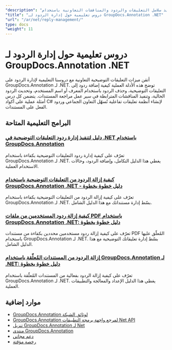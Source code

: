 ```yaml
---
"description": "دروس تعليمية خطوة بخطوة لتنفيذ سلاسل التعليقات والردود والمناقشات التعاونية باستخدام GroupDocs.Annotation لـ .NET."
"title": "دروس تعليمية حول إدارة الردود لـ GroupDocs.Annotation .NET"
"url": "/ar/net/reply-management/"
type: docs
"weight": 11
---
```


# دروس تعليمية حول إدارة الردود لـ GroupDocs.Annotation .NET

أتقن ميزات التعليقات التوضيحية التعاونية مع دروسنا التعليمية لإدارة الردود على GroupDocs.Annotation لـ .NET. توضح هذه الأدلة العملية كيفية إضافة ردود إلى التعليقات التوضيحية، وحذف الردود باستخدام المعرف أو اسم المستخدم، وتحديث الردود الحالية، وتنفيذ المناقشات المترابطة في سير عمل مراجعة المستندات. يتضمن كل درس أمثلة عملية على أكواد C# لإنشاء أنظمة تعليقات تفاعلية تُسهّل التعاون الجماعي وردود الفعل على المستندات.

## البرامج التعليمية المتاحة

### [دليل لتنفيذ إدارة ردود التعليقات التوضيحية في .NET باستخدام GroupDocs.Annotation](./groupdocs-annotation-net-reply-management-guide/)
تعرّف على كيفية إدارة ردود التعليقات التوضيحية بكفاءة باستخدام GroupDocs.Annotation لـ .NET. يغطي هذا الدليل التكامل، وإضافة الردود، وحالات الاستخدام العملية.

### [كيفية إزالة الردود من التعليقات التوضيحية باستخدام GroupDocs.Annotation .NET - دليل خطوة بخطوة](./remove-replies-groupdocs-annotation-net-guide/)
تعرّف على كيفية إزالة الردود من التعليقات التوضيحية بكفاءة باستخدام GroupDocs.Annotation لـ .NET. بسّط إدارة مستنداتك مع هذا الدليل الشامل.

### [كيفية إزالة ردود المستخدمين من ملفات PDF باستخدام GroupDocs.Annotation .NET: دليل خطوة بخطوة](./remove-user-replies-groupdocs-annotation-net/)
تعرّف على كيفية إزالة ردود مستخدمين محددين بكفاءة من مستندات PDF المُعلّق عليها باستخدام GroupDocs.Annotation لـ .NET. بسّط إدارة تعليقاتك التوضيحية مع هذا الدليل الشامل.

### [إزالة الردود من المستندات المُعلّقة باستخدام GroupDocs.Annotation لـ .NET: دليل خطوة بخطوة](./remove-replies-groupdocs-annotation-net/)
تعرّف على كيفية إزالة الردود بفعالية من المستندات المُعلّقة باستخدام GroupDocs.Annotation لـ .NET. يغطي هذا الدليل الإعداد والمعالجة والتطبيقات العملية.

## موارد إضافية

- [GroupDocs.Annotation لوثائق الشبكة](https://docs.groupdocs.com/annotation/net/)
- [GroupDocs.Annotation لمرجع واجهة برمجة التطبيقات Net API](https://reference.groupdocs.com/annotation/net/)
- [تنزيل GroupDocs.Annotation لـ Net](https://releases.groupdocs.com/annotation/net/)
- [منتدى GroupDocs.Annotation](https://forum.groupdocs.com/c/annotation)
- [دعم مجاني](https://forum.groupdocs.com/)
- [رخصة مؤقتة](https://purchase.groupdocs.com/temporary-license/)